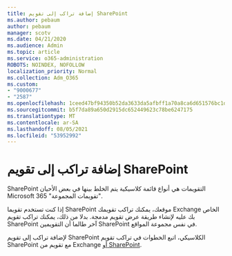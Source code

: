```yaml
---
title: إضافة تراكب إلى تقويم SharePoint
ms.author: pebaum
author: pebaum
manager: scotv
ms.date: 04/21/2020
ms.audience: Admin
ms.topic: article
ms.service: o365-administration
ROBOTS: NOINDEX, NOFOLLOW
localization_priority: Normal
ms.collection: Adm_O365
ms.custom:
- "9000677"
- "2587"
ms.openlocfilehash: 1ceed47bf94350b52da3633da5afbff1a70a8ca6d651576bc1d89acdbaf7af65
ms.sourcegitcommit: b5f7da89a650d2915dc652449623c78be6247175
ms.translationtype: MT
ms.contentlocale: ar-SA
ms.lasthandoff: 08/05/2021
ms.locfileid: "53952992"
---
```

# <a name="adding-an-overlay-to-a-sharepoint-calendar"></a>إضافة تراكب إلى تقويم SharePoint

SharePoint التقويمات هي أنواع قائمة كلاسيكية يتم الخلط بينها في بعض الأحيان Microsoft 365 "تقويمات المجموعة".
 
إذا كنت تستخدم تقويما SharePoint موقعك، يمكنك تراكب تقويمك Exchange الخاص بك عليه لإنشاء طريقة عرض تقويم مدمجة. بدلا من ذلك، يمكنك تراكب تقويم SharePoint آخر طالما أن التقويمين SharePoint في نفس مجموعة المواقع.
 
لإضافة تراكب إلى تقويم SharePoint الكلاسيكي، اتبع الخطوات في تراكب تقويم SharePoint مع تقويم من Exchange [أو SharePoint](https://support.office.com/article/Overlay-a-SharePoint-calendar-with-a-calendar-from-Exchange-or-SharePoint-4CAEBE59-3994-4A94-9322-B31ABB8A5E9A).
